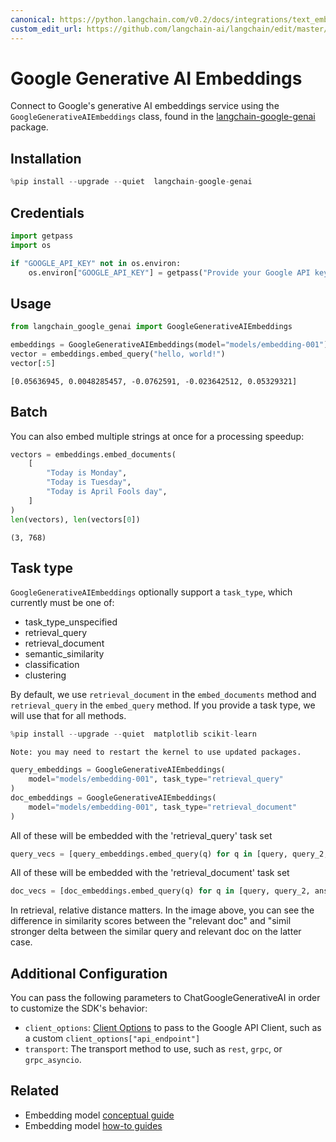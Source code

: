 ```yaml
---
canonical: https://python.langchain.com/v0.2/docs/integrations/text_embedding/google_generative_ai/
custom_edit_url: https://github.com/langchain-ai/langchain/edit/master/docs/docs/integrations/text_embedding/google_generative_ai.ipynb
---
```


# Google Generative AI Embeddings

Connect to Google's generative AI embeddings service using the `GoogleGenerativeAIEmbeddings` class, found in the [langchain-google-genai](https://pypi.org/project/langchain-google-genai/) package.

## Installation


```python
%pip install --upgrade --quiet  langchain-google-genai
```

## Credentials


```python
import getpass
import os

if "GOOGLE_API_KEY" not in os.environ:
    os.environ["GOOGLE_API_KEY"] = getpass("Provide your Google API key here")
```

## Usage


```python
from langchain_google_genai import GoogleGenerativeAIEmbeddings

embeddings = GoogleGenerativeAIEmbeddings(model="models/embedding-001")
vector = embeddings.embed_query("hello, world!")
vector[:5]
```



```output
[0.05636945, 0.0048285457, -0.0762591, -0.023642512, 0.05329321]
```


## Batch

You can also embed multiple strings at once for a processing speedup:


```python
vectors = embeddings.embed_documents(
    [
        "Today is Monday",
        "Today is Tuesday",
        "Today is April Fools day",
    ]
)
len(vectors), len(vectors[0])
```



```output
(3, 768)
```


## Task type
`GoogleGenerativeAIEmbeddings` optionally support a `task_type`, which currently must be one of:

- task_type_unspecified
- retrieval_query
- retrieval_document
- semantic_similarity
- classification
- clustering

By default, we use `retrieval_document` in the `embed_documents` method and `retrieval_query` in the `embed_query` method. If you provide a task type, we will use that for all methods.


```python
%pip install --upgrade --quiet  matplotlib scikit-learn
```
```output
Note: you may need to restart the kernel to use updated packages.
```

```python
query_embeddings = GoogleGenerativeAIEmbeddings(
    model="models/embedding-001", task_type="retrieval_query"
)
doc_embeddings = GoogleGenerativeAIEmbeddings(
    model="models/embedding-001", task_type="retrieval_document"
)
```

All of these will be embedded with the 'retrieval_query' task set
```python
query_vecs = [query_embeddings.embed_query(q) for q in [query, query_2, answer_1]]
```
All of these will be embedded with the 'retrieval_document' task set
```python
doc_vecs = [doc_embeddings.embed_query(q) for q in [query, query_2, answer_1]]
```

In retrieval, relative distance matters. In the image above, you can see the difference in similarity scores between the "relevant doc" and "simil stronger delta between the similar query and relevant doc on the latter case.

## Additional Configuration

You can pass the following parameters to ChatGoogleGenerativeAI in order to customize the SDK's behavior:

- `client_options`: [Client Options](https://googleapis.dev/python/google-api-core/latest/client_options.html#module-google.api_core.client_options) to pass to the Google API Client, such as a custom `client_options["api_endpoint"]`
- `transport`: The transport method to use, such as `rest`, `grpc`, or `grpc_asyncio`.


## Related

- Embedding model [conceptual guide](/docs/concepts/#embedding-models)
- Embedding model [how-to guides](/docs/how_to/#embedding-models)